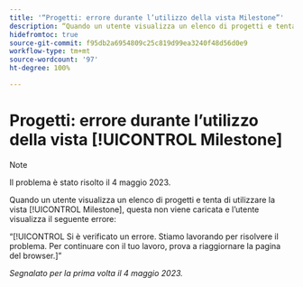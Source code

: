 ```yaml
---
title: '“Progetti: errore durante l’utilizzo della vista Milestone”'
description: “Quando un utente visualizza un elenco di progetti e tenta di utilizzare la vista Milestone, questa non viene caricata e l’utente visualizza un errore.”
hidefromtoc: true
source-git-commit: f95db2a6954809c25c819d99ea3240f48d56d0e9
workflow-type: tm+mt
source-wordcount: '97'
ht-degree: 100%

---
```



# Progetti: errore durante l’utilizzo della vista [!UICONTROL Milestone]

>[!NOTE]
>
>Il problema è stato risolto il 4 maggio 2023.

Quando un utente visualizza un elenco di progetti e tenta di utilizzare la vista [!UICONTROL Milestone], questa non viene caricata e l’utente visualizza il seguente errore:

“[!UICONTROL Si è verificato un errore. Stiamo lavorando per risolvere il problema. Per continuare con il tuo lavoro, prova a riaggiornare la pagina del browser.]”

_Segnalato per la prima volta il 4 maggio 2023._

